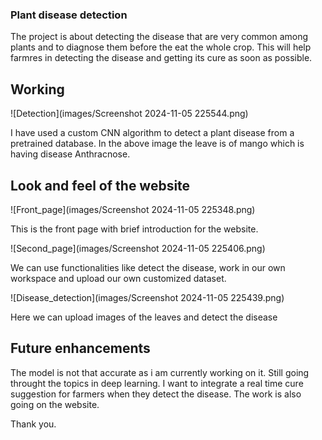 ### Plant disease detection

The project is about detecting the disease that are very common among plants and to diagnose them before the eat the whole crop. This will help farmres in detecting the disease and getting its cure as soon as possible. 

## Working 

![Detection](images/Screenshot 2024-11-05 225544.png)

I have used a custom CNN algorithm to detect a plant disease from a pretrained database. In the above image the leave is of mango which is having disease Anthracnose. 

## Look and feel of the website

![Front_page](images/Screenshot 2024-11-05 225348.png)

This is the front page with brief introduction for the website.

![Second_page](images/Screenshot 2024-11-05 225406.png)

We can use functionalities like detect the disease, work in our own workspace and upload our own customized dataset. 

![Disease_detection](images/Screenshot 2024-11-05 225439.png)

Here we can upload images of the leaves and detect the disease 

## Future enhancements 

The model is not that accurate as i am currently working on it. Still going throught the topics in deep learning.
I want to integrate a real time cure suggestion for farmers when they detect the disease. 
The work is also going on the website. 

Thank you. 